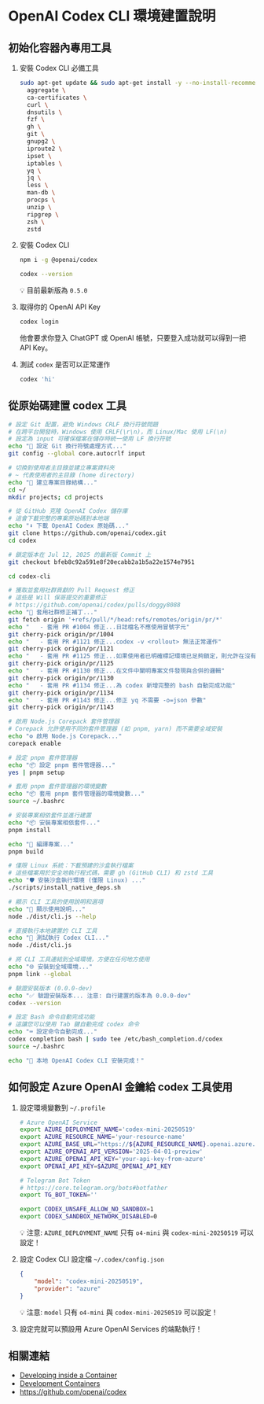# OpenAI Codex CLI 環境建置說明

## 初始化容器內專用工具

1. 安裝 Codex CLI 必備工具

   ```sh
   sudo apt-get update && sudo apt-get install -y --no-install-recommends \
     aggregate \
     ca-certificates \
     curl \
     dnsutils \
     fzf \
     gh \
     git \
     gnupg2 \
     iproute2 \
     ipset \
     iptables \
     yq \
     jq \
     less \
     man-db \
     procps \
     unzip \
     ripgrep \
     zsh \
     zstd
   ```

2. 安裝 Codex CLI

   ```sh
   npm i -g @openai/codex

   codex --version
   ```

   💡 目前最新版為 `0.5.0`

3. 取得你的 OpenAI API Key

   ```sh
   codex login
   ```

   他會要求你登入 ChatGPT 或 OpenAI 帳號，只要登入成功就可以得到一把 API Key。

4. 測試 `codex` 是否可以正常運作

   ```sh
   codex 'hi'
   ```

## 從原始碼建置 codex 工具

```sh
# 設定 Git 配置，避免 Windows CRLF 換行符號問題
# 在跨平台開發時，Windows 使用 CRLF(\r\n)，而 Linux/Mac 使用 LF(\n)
# 設定為 input 可確保檔案在儲存時統一使用 LF 換行符號
echo "📝 設定 Git 換行符號處理方式..."
git config --global core.autocrlf input

# 切換到使用者主目錄並建立專案資料夾
# ~ 代表使用者的主目錄 (home directory)
echo "📁 建立專案目錄結構..."
cd ~/
mkdir projects; cd projects

# 從 GitHub 克隆 OpenAI Codex 儲存庫
# 這會下載完整的專案原始碼到本地端
echo "⬇️ 下載 OpenAI Codex 原始碼..."
git clone https://github.com/openai/codex.git
cd codex

# 鎖定版本在 Jul 12, 2025 的最新版 Commit 上
git checkout bfeb8c92a591e8f20ecabb2a1b5a22e1574e7951

cd codex-cli

# 獲取並套用社群貢獻的 Pull Request 修正
# 這些是 Will 保哥提交的重要修正
# https://github.com/openai/codex/pulls/doggy8088
echo "🔧 套用社群修正補丁..."
git fetch origin '+refs/pull/*/head:refs/remotes/origin/pr/*'
echo "   - 套用 PR #1004 修正...日誌檔名不應使用冒號字元"
git cherry-pick origin/pr/1004
echo "   - 套用 PR #1121 修正...codex -v <rollout> 無法正常運作"
git cherry-pick origin/pr/1121
echo "   - 套用 PR #1125 修正...如果使用者已明確標記環境已足夠鎖定，則允許在沒有沙盒的情況下執行。"
git cherry-pick origin/pr/1125
echo "   - 套用 PR #1130 修正...在文件中闡明專案文件發現與合併的邏輯"
git cherry-pick origin/pr/1130
echo "   - 套用 PR #1134 修正...為 codex 新增完整的 bash 自動完成功能"
git cherry-pick origin/pr/1134
echo "   - 套用 PR #1143 修正...修正 yq 不需要 -o=json 參數"
git cherry-pick origin/pr/1143

# 啟用 Node.js Corepack 套件管理器
# Corepack 允許使用不同的套件管理器 (如 pnpm, yarn) 而不需要全域安裝
echo "⚙️ 啟用 Node.js Corepack..."
corepack enable

# 設定 pnpm 套件管理器
echo "📦 設定 pnpm 套件管理器..."
yes | pnpm setup

# 套用 pnpm 套件管理器的環境變數
echo "📦 套用 pnpm 套件管理器的環境變數..."
source ~/.bashrc

# 安裝專案相依套件並進行建置
echo "📦 安裝專案相依套件..."
pnpm install

echo "🔨 編譯專案..."
pnpm build

# 僅限 Linux 系統：下載預建的沙盒執行檔案
# 這些檔案用於安全地執行程式碼，需要 gh (GitHub CLI) 和 zstd 工具
echo "🛡️ 安裝沙盒執行環境 (僅限 Linux) ..."
./scripts/install_native_deps.sh

# 顯示 CLI 工具的使用說明和選項
echo "📖 顯示使用說明..."
node ./dist/cli.js --help

# 直接執行本地建置的 CLI 工具
echo "🚀 測試執行 Codex CLI..."
node ./dist/cli.js

# 將 CLI 工具連結到全域環境，方便在任何地方使用
echo "🌐 安裝到全域環境..."
pnpm link --global

# 驗證安裝版本 (0.0.0-dev)
echo "✅ 驗證安裝版本... 注意: 自行建置的版本為 0.0.0-dev"
codex --version

# 設定 Bash 命令自動完成功能
# 這讓您可以使用 Tab 鍵自動完成 codex 命令
echo "⌨️ 設定命令自動完成..."
codex completion bash | sudo tee /etc/bash_completion.d/codex
source ~/.bashrc

echo "🎉 本地 OpenAI Codex CLI 安裝完成！"
```

## 如何設定 Azure OpenAI 金鑰給 codex 工具使用

1. 設定環境變數到 `~/.profile`

    ```sh
    # Azure OpenAI Service
    export AZURE_DEPLOYMENT_NAME='codex-mini-20250519'
    export AZURE_RESOURCE_NAME='your-resource-name'
    export AZURE_BASE_URL="https://${AZURE_RESOURCE_NAME}.openai.azure.com/openai"
    export AZURE_OPENAI_API_VERSION='2025-04-01-preview'
    export AZURE_OPENAI_API_KEY='your-api-key-from-azure'
    export OPENAI_API_KEY=$AZURE_OPENAI_API_KEY

    # Telegram Bot Token
    # https://core.telegram.org/bots#botfather
    export TG_BOT_TOKEN=''

    export CODEX_UNSAFE_ALLOW_NO_SANDBOX=1
    export CODEX_SANDBOX_NETWORK_DISABLED=0
    ```

    💡 注意: `AZURE_DEPLOYMENT_NAME` 只有 `o4-mini` 與 `codex-mini-20250519` 可以設定！

2. 設定 Codex CLI 設定檔 `~/.codex/config.json`

    ```json
    {
        "model": "codex-mini-20250519",
        "provider": "azure"
    }
    ```

    💡 注意: `model` 只有 `o4-mini` 與 `codex-mini-20250519` 可以設定！

3. 設定完就可以預設用 Azure OpenAI Services 的端點執行！

## 相關連結

- [Developing inside a Container](https://code.visualstudio.com/docs/devcontainers/containers)
- [Development Containers](https://containers.dev/)
- <https://github.com/openai/codex>
